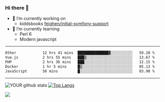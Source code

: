 ### Hi there 👋

- 🔭 I’m currently working on
  - kiddsbooks [feighen/initial-symfony-support](https://github.com/noondaysun/kiddsbooks.com/tree/feighen/initial-symfony-support)
- 🌱 I’m currently learning
  - Perl 6
  - Modern javascript

---
<!--START_SECTION:waka-->

```txt
Other            12 hrs 41 mins  ██████████████▓░░░░░░░░░░   59.28 %
Vue.js           2 hrs 55 mins   ███▒░░░░░░░░░░░░░░░░░░░░░   13.67 %
PHP              2 hrs 36 mins   ███░░░░░░░░░░░░░░░░░░░░░░   12.15 %
Docker           1 hr 5 mins     █▒░░░░░░░░░░░░░░░░░░░░░░░   05.13 %
JavaScript       50 mins         █░░░░░░░░░░░░░░░░░░░░░░░░   03.90 %
```

<!--END_SECTION:waka-->
---
![YOUR github stats](https://github-readme-stats.vercel.app/api?username=noondaysun&show_icons=true&theme=onedark) [![Top Langs](https://github-readme-stats.vercel.app/api/top-langs/?username=noondaysun&layout=compact&theme=onedark)](https://github.com/anuraghazra/github-readme-stats)

[<img src="https://img.shields.io/badge/linkedin-%230077B5.svg?&style=for-the-badge&logo=linkedin&logoColor=white" />](https://www.linkedin.com/in/feighen-oosterbroek-9630a514a/)

<!--
**noondaysun/noondaysun** is a ✨ _special_ ✨ repository because its `README.md` (this file) appears on your GitHub profile.

Here are some ideas to get you started:

- 🔭 I’m currently working on ...
- 🌱 I’m currently learning ...
- 👯 I’m looking to collaborate on ...
- 🤔 I’m looking for help with ...
- 💬 Ask me about ...
- 📫 How to reach me: ...
- 😄 Pronouns: ...
- ⚡ Fun fact: ...
-->
